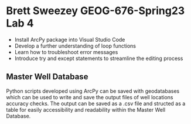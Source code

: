 Brett Sweezey GEOG-676-Spring23 Lab 4
======
  * Install ArcPy package into Visual Studio Code
  * Develop a further understanding of loop functions
  * Learn how to troubleshoot error messages
  * Introduce try and except statements to streamline the editing process
  
Master Well Database
------
Python scripts developed using ArcPy can be saved with geodatabases which can be used to write and save the output files of well locations accuracy checks. The output can be saved as a .csv file and structed as a table for easily accessibility and readability within the Master Well Database.
